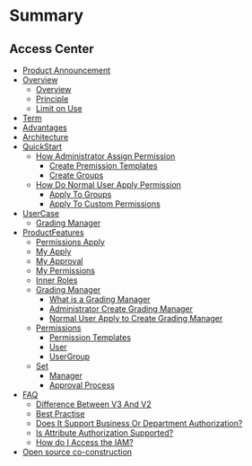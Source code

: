 # Summary

##  Access Center 
* [Product Announcement](https://bk.tencent.com/s-mart/community/question/4057)
* [Overview]()
    * [Overview](UserGuide/Introduce/README.md)
    * [Principle](UserGuide/Introduce/Principle.md)
    * [Limit on Use](UserGuide/Introduce/UseLimit.md)
* [Term](UserGuide/Term/Term.md)
* [Advantages](UserGuide/Advantage/Advantages.md)
* [Architecture](UserGuide/ProductArchitecture/Architecture.md)
* [QuickStart]()
    * [How Administrator Assign Permission]()
        * [Create Premission Templates](UserGuide/QuickStart/CreatePremissionTemplates.md)
        * [Create Groups](UserGuide/QuickStart/CreateGroups.md)
    * [How Do Normal User Apply Permission]()
        * [Apply To Groups](UserGuide/QuickStart/ApplyToGroups.md)
        * [Apply To Custom Permissions](UserGuide/QuickStart/ApplyToCustomPermissions.md)
* [UserCase]()
    * [Grading Manager](UserGuide/UserCase/GradingManager.md)
* [ProductFeatures]()
    * [Permissions Apply](UserGuide/Feature/PermissionsApply.md)
    * [My Apply](UserGuide/Feature/MyApply.md)
    * [My Approval](UserGuide/Feature/MyApproval.md)
    * [My Permissions](UserGuide/Feature/MyPermissions.md)
    * [Inner Roles](UserGuide/Feature/InnerRoles.md)
    * [Grading Manager]()
        * [What is a Grading Manager](UserGuide/Feature/GradingManager.md)
        * [Administrator Create Grading Manager](UserGuide/Feature/ManagerCreate.md)
        * [Normal User Apply to Create Grading Manager](UserGuide/Feature/UserApply.md)
    * [Permissions]()
        * [Permission Templates](UserGuide/Feature/PermissionTemplates.md)
        * [User](UserGuide/Feature/Users.md) 
        * [UserGroup](UserGuide/Feature/Groups.md)
    * [Set]()
        * [Manager](UserGuide/Feature/Manager.md)
        * [Approval Process](UserGuide/Feature/Approval.md)
* [FAQ]()
    * [Difference Between V3 And V2](UserGuide/FAQ/Diffv2v3.md)
    * [Best Practise](UserGuide/FAQ/Bestpractise.md)
    * [Does It Support Business Or Department Authorization?](UserGuide/FAQ/Orggrants.md)
    * [Is Attribute Authorization Supported?](UserGuide/FAQ/Attribute.md)
    * [How do I Access the IAM?](UserGuide/FAQ/SystemAccess.md)
* [Open source co-construction](https://github.com/TencentBlueKing/bk-iam-saas)
